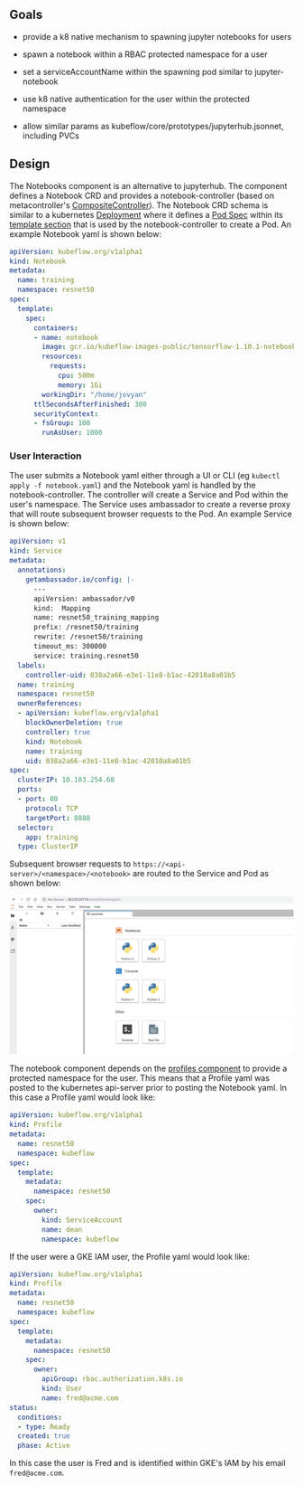## Goals

- provide a k8 native mechanism to spawning jupyter notebooks for users

- spawn a notebook within a RBAC protected namespace for a user

- set a serviceAccountName within the spawning pod similar to jupyter-notebook

- use k8 native authentication for the user within the protected namespace

- allow similar params as kubeflow/core/prototypes/jupyterhub.jsonnet, including PVCs


## Design

The Notebooks component is an alternative to jupyterhub. The component defines a Notebook CRD and provides a notebook-controller (based on metacontroller's [CompositeController](https://metacontroller.app/api/compositecontroller/)). The Notebook CRD schema is similar to a kubernetes [Deployment](https://kubernetes.io/docs/concepts/workloads/controllers/deployment/#creating-a-deployment) where it defines a [Pod Spec](https://kubernetes.io/docs/reference/generated/kubernetes-api/v1.12/#podspec-v1-core) within its [template section](https://github.com/kubeflow/kubeflow/blob/111975f3886d058a112c7970dce209714ddcfb2e/kubeflow/notebooks/notebooks.schema#L32) that is used by the notebook-controller to create a Pod. An example Notebook yaml is shown below:

```yaml
apiVersion: kubeflow.org/v1alpha1
kind: Notebook
metadata:
  name: training
  namespace: resnet50
spec:
  template:
    spec:
      containers:
      - name: notebook
        image: gcr.io/kubeflow-images-public/tensorflow-1.10.1-notebook-cpu:v0.3.0
        resources:
          requests:
            cpu: 500m
            memory: 1Gi
        workingDir: "/home/jovyan"
      ttlSecondsAfterFinished: 300
      securityContext: 
      - fsGroup: 100
        runAsUser: 1000
```

### User Interaction

The user submits a Notebook yaml either through a UI or CLI (eg `kubectl apply -f notebook.yaml`) and the Notebook yaml is handled by the notebook-controller. The controller will create a Service and Pod within the user's namespace. The Service uses ambassador to create a reverse proxy that will route subsequent browser requests to the Pod. An example Service is shown below:

```yaml
apiVersion: v1
kind: Service
metadata:
  annotations:
    getambassador.io/config: |-
      ---
      apiVersion: ambassador/v0
      kind:  Mapping
      name: resnet50_training_mapping
      prefix: /resnet50/training
      rewrite: /resnet50/training
      timeout_ms: 300000
      service: training.resnet50
  labels:
    controller-uid: 038a2a66-e3e1-11e8-b1ac-42010a8a01b5
  name: training
  namespace: resnet50
  ownerReferences:
  - apiVersion: kubeflow.org/v1alpha1
    blockOwnerDeletion: true
    controller: true
    kind: Notebook
    name: training
    uid: 038a2a66-e3e1-11e8-b1ac-42010a8a01b5
spec:
  clusterIP: 10.103.254.68
  ports:
  - port: 80
    protocol: TCP
    targetPort: 8888
  selector:
    app: training
  type: ClusterIP
```

Subsequent browser requests to `https://<api-server>/<namespace>/<notebook>` are routed to the Service and Pod as shown below:

![Jupyter Notebook](./docs/jupyter_notebook.png "Jupyter Notebook")

The notebook component depends on the [profiles component](https://github.com/kubeflow/kubeflow/tree/master/kubeflow/profiles/prototypes) to provide a protected namespace for the user. This means that a Profile yaml was posted to the kubernetes api-server prior to posting the Notebook yaml. In this case a Profile yaml would look like:

```yaml
apiVersion: kubeflow.org/v1alpha1
kind: Profile
metadata:
  name: resnet50
  namespace: kubeflow
spec:
  template:
    metadata:
      namespace: resnet50
    spec:
      owner:
        kind: ServiceAccount
        name: dean
        namespace: kubeflow
```

If the user were a GKE IAM user, the Profile yaml would look like:

```yaml
apiVersion: kubeflow.org/v1alpha1
kind: Profile
metadata:
  name: resnet50
  namespace: kubeflow
spec:
  template:
    metadata:
      namespace: resnet50
    spec:
      owner:
        apiGroup: rbac.authorization.k8s.io
        kind: User
        name: fred@acme.com
status:
  conditions:
  - type: Ready
  created: true
  phase: Active
```

In this case the user is Fred and is identified within GKE's IAM by his email `fred@acme.com`.



